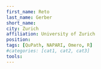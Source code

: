 ```yaml
---
first_name: Reto
last_name: Gerber
short_name: 
city: Zurich
affiliation: University of Zurich
position: 
tags: [QuPath, NAPARI, Omero, R]
#categories: [cat1, cat2, cat3]
tools:
---
```

